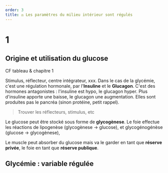 ```yaml
---
order: 3
title: ⚖️ Les paramètres du milieu intérieur sont régulés
---
```


# 1
## Origine et utilisation du glucose
CF tableau & chapitre 1

Stimulus, réflecteur, centre intégrateur, xxx. Dans le cas de la glycémie, c'est une régulation hormonale, par l'**Insuline** et le **Glucagon**. C'est des hormones antagonistes : l'insuline est hypo, le glucagon hyper. Plus d'insuline apporte une baisse, le glucagon une augmentation. Elles sont produites pas le pancréa (sinon protéine, petit rappel).

> Trouver les réflecteurs, stimulus, etc

Le glucose peut être stocké sous forme de **glycogènese**. Le foie effectue les réactions de lipogenèse (glycogènese -> glucose), et glycogénogénèse (glucose -> glycogènese), 

Le muscle peut absorber du glucose mais va le garder en tant que **réserve privée**, le foie en tant que **réserve publique**. 
## Glycémie : variable régulée

